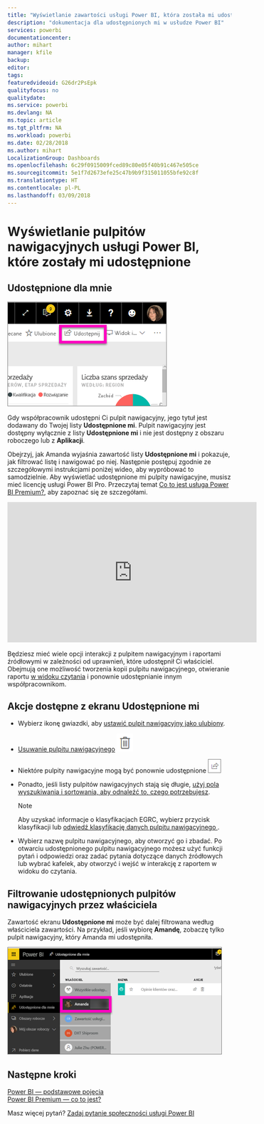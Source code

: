 ```yaml
---
title: "Wyświetlanie zawartości usługi Power BI, która została mi udostępniona"
description: "dokumentacja dla udostępnionych mi w usłudze Power BI"
services: powerbi
documentationcenter: 
author: mihart
manager: kfile
backup: 
editor: 
tags: 
featuredvideoid: G26dr2PsEpk
qualityfocus: no
qualitydate: 
ms.service: powerbi
ms.devlang: NA
ms.topic: article
ms.tgt_pltfrm: NA
ms.workload: powerbi
ms.date: 02/28/2018
ms.author: mihart
LocalizationGroup: Dashboards
ms.openlocfilehash: 6c29f0915009fced89c80e05f40b91c467e505ce
ms.sourcegitcommit: 5e1f7d2673efe25c47b9b9f315011055bfe92c8f
ms.translationtype: HT
ms.contentlocale: pl-PL
ms.lasthandoff: 03/09/2018
---
```

# <a name="display-the-power-bi-dashboards-that-have-been-shared-with-me"></a>Wyświetlanie pulpitów nawigacyjnych usługi Power BI, które zostały mi udostępnione
## <a name="shared-with-me"></a>Udostępnione dla mnie
![Ikona udostępniania](media/service-shared-with-me/power-bi-share-dash.png)

Gdy współpracownik udostępni Ci pulpit nawigacyjny, jego tytuł jest dodawany do Twojej listy **Udostępnione mi**. Pulpit nawigacyjny jest dostępny wyłącznie z listy **Udostępnione mi** i nie jest dostępny z obszaru roboczego lub z **Aplikacji**.

Obejrzyj, jak Amanda wyjaśnia zawartość listy **Udostępnione mi** i pokazuje, jak filtrować listę i nawigować po niej. Następnie postępuj zgodnie ze szczegółowymi instrukcjami poniżej wideo, aby wypróbować to samodzielnie. Aby wyświetlać udostępnione mi pulpity nawigacyjne, musisz mieć licencję usługi Power BI Pro. Przeczytaj temat [Co to jest usługa Power BI Premium?](service-premium.md), aby zapoznać się ze szczegółami.

<iframe width="560" height="315" src="https://www.youtube.com/embed/G26dr2PsEpk" frameborder="0" allowfullscreen></iframe>

Będziesz mieć wiele opcji interakcji z pulpitem nawigacyjnym i raportami źródłowymi w zależności od uprawnień, które udostępnił Ci właściciel. Obejmują one możliwość tworzenia kopii pulpitu nawigacyjnego, otwieranie raportu [w widoku czytania](service-reading-view-and-editing-view.md) i ponownie udostępnianie innym współpracownikom.

## <a name="actions-available-from-the-shared-with-me-screen"></a>Akcje dostępne z ekranu **Udostępnione mi**
* Wybierz ikonę gwiazdki, aby [ustawić pulpit nawigacyjny jako ulubiony](service-dashboard-favorite.md).
* [Usuwanie pulpitu nawigacyjnego](service-delete.md) ![ikona pojemnika na śmieci](media/service-shared-with-me/power-bi-delete-icon.png)
* Niektóre pulpity nawigacyjne mogą być ponownie udostępnione  ![ikona udostępniania](media/service-shared-with-me/power-bi-share-icon-new.png)
* Ponadto, jeśli listy pulpitów nawigacyjnych stają się długie, [użyj pola wyszukiwania i sortowania, aby odnaleźć to, czego potrzebujesz](service-navigation-search-filter-sort.md).
  
  > [!NOTE]
  > Aby uzyskać informacje o klasyfikacjach EGRC, wybierz przycisk klasyfikacji lub [odwiedź klasyfikację danych pulpitu nawigacyjnego ](service-data-classification.md).
  > 
  > 
* Wybierz nazwę pulpitu nawigacyjnego, aby otworzyć go i zbadać. Po otwarciu udostępnionego pulpitu nawigacyjnego możesz użyć funkcji pytań i odpowiedzi oraz zadać pytania dotyczące danych źródłowych lub wybrać kafelek, aby otworzyć i wejść w interakcję z raportem w widoku do czytania.

## <a name="filter-shared-dashboards-by-owner"></a>Filtrowanie udostępnionych pulpitów nawigacyjnych przez właściciela
Zawartość ekranu **Udostępnione mi** może być dalej filtrowana według właściciela zawartości. Na przykład, jeśli wybiorę **Amandę**, zobaczę tylko pulpit nawigacyjny, który Amanda mi udostępniła.

![pulpit nawigacyjny filtrowany według właściciela](media/service-shared-with-me/power-bi-owner.png)

## <a name="next-steps"></a>Następne kroki
[Power BI — podstawowe pojęcia](service-basic-concepts.md)  
[Power BI Premium — co to jest?](service-premium.md)  

Masz więcej pytań? [Zadaj pytanie społeczności usługi Power BI](http://community.powerbi.com/)

